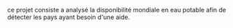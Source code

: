 ce projet consiste a analysé la disponibilité mondiale en eau potable afin de détecter les pays ayant besoin d'une aide.
